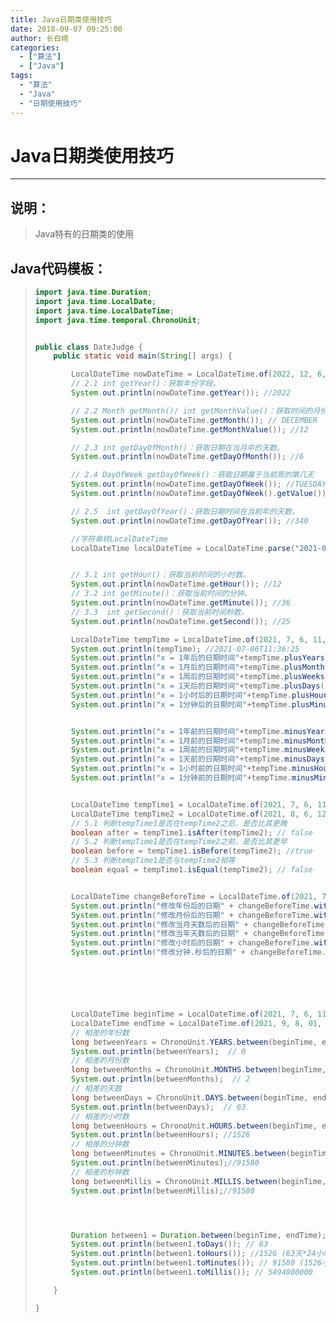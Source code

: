```yaml
---
title: Java日期类使用技巧
date: 2018-09-07 09:25:00
author: 长白崎
categories:
  - ["算法"]
  - ["Java"]
tags:
  - "算法"
  - "Java"
  - "日期使用技巧"
---
```




# Java日期类使用技巧

---

## 说明：

> Java特有的日期类的使用

## Java代码模板：

> ```java
> import java.time.Duration;
> import java.time.LocalDate;
> import java.time.LocalDateTime;
> import java.time.temporal.ChronoUnit;
> 
> 
> public class DateJudge {
>     public static void main(String[] args) {
> 
>         LocalDateTime nowDateTime = LocalDateTime.of(2022, 12, 6, 12, 36,25);
>         // 2.1 int getYear()：获取年份字段。
>         System.out.println(nowDateTime.getYear()); //2022
> 
>         // 2.2 Month getMonth()/ int getMonthValue()：获取时间的月份。
>         System.out.println(nowDateTime.getMonth()); // DECEMBER
>         System.out.println(nowDateTime.getMonthValue()); //12
> 
>         // 2.3 int getDayOfMonth()：获取日期在当月中的天数。
>         System.out.println(nowDateTime.getDayOfMonth()); //6
> 
>         // 2.4 DayOfWeek getDayOfWeek()：获取日期属于当前周的第几天
>         System.out.println(nowDateTime.getDayOfWeek()); //TUESDAY
>         System.out.println(nowDateTime.getDayOfWeek().getValue()); //2
> 
>         // 2.5  int getDayOfYear()：获取日期时间在当前年的天数。
>         System.out.println(nowDateTime.getDayOfYear()); //340
> 
>         //字符串转LocalDateTime
>         LocalDateTime localDateTime = LocalDateTime.parse("2021-01-28 13:12:11", DateTimeFormatter.ofPattern("yyyy-MM-dd HH:mm:ss"));
> 
> 
>         // 3.1 int getHour()：获取当前时间的小时数。
>         System.out.println(nowDateTime.getHour()); //12
>         // 3.2 int getMinute()：获取当前时间的分钟。
>         System.out.println(nowDateTime.getMinute()); //36
>         // 3.3  int getSecond()：获取当前时间秒数。
>         System.out.println(nowDateTime.getSecond()); //25
> 
>         LocalDateTime tempTime = LocalDateTime.of(2021, 7, 6, 11, 36,25);
>         System.out.println(tempTime); //2021-07-06T11:36:25
>         System.out.println("x = 1年后的日期时间"+tempTime.plusYears(1)); //x = 1年后的日期时间2022-07-06T11:36:25
>         System.out.println("x = 1月后的日期时间"+tempTime.plusMonths(1)); //x = 1月后的日期时间2021-08-06T11:36:25
>         System.out.println("x = 1周后的日期时间"+tempTime.plusWeeks(1)); //x = 1周后的日期时间2021-07-13T11:36:25
>         System.out.println("x = 1天后的日期时间"+tempTime.plusDays(1)); //x = 1天后的日期时间2021-07-07T11:36:25
>         System.out.println("x = 1小时后的日期时间"+tempTime.plusHours(1)); //x = 1小时后的日期时间2021-07-06T12:36:25
>         System.out.println("x = 1分钟后的日期时间"+tempTime.plusMinutes(1)); //x = 1分钟后的日期时间2021-07-06T11:37:25
> 
> 
>         System.out.println("x = 1年前的日期时间"+tempTime.minusYears(1)); //x = 1年前的日期时间2020-07-06T11:36:25
>         System.out.println("x = 1月前的日期时间"+tempTime.minusMonths(1)); //x = 1月前的日期时间2021-06-06T11:36:25
>         System.out.println("x = 1周前的日期时间"+tempTime.minusWeeks(1)); //x = 1周前的日期时间2021-06-29T11:36:25
>         System.out.println("x = 1天前的日期时间"+tempTime.minusDays(1)); //x = 1天前的日期时间2021-07-05T11:36:25
>         System.out.println("x = 1小时前的日期时间"+tempTime.minusHours(1)); //x = 1小时前的日期时间2021-07-06T10:36:25
>         System.out.println("x = 1分钟前的日期时间"+tempTime.minusMinutes(1)); //x = 1分钟前的日期时间2021-07-06T11:35:25
> 
> 
>         LocalDateTime tempTime1 = LocalDateTime.of(2021, 7, 6, 11, 36,25);
>         LocalDateTime tempTime2 = LocalDateTime.of(2021, 8, 6, 12, 36,25);
>         // 5.1 判断tempTime1是否在tempTime2之后，是否比其更晚
>         boolean after = tempTime1.isAfter(tempTime2); // false
>         // 5.2 判断tempTime1是否在tempTime2之前，是否比其更早
>         boolean before = tempTime1.isBefore(tempTime2); //true
>         // 5.3 判断tempTime1是否与tempTime2相等
>         boolean equal = tempTime1.isEqual(tempTime2); // false
> 
> 
>         LocalDateTime changeBeforeTime = LocalDateTime.of(2021, 7, 6, 11, 36,25);
>         System.out.println("修改年份后的日期" + changeBeforeTime.withYear(2022)); // 修改年份后的日期2022-07-06T11:36:25
>         System.out.println("修改月份后的日期" + changeBeforeTime.withMonth(11)); // 修改月份后的日期2021-11-06T11:36:25
>         System.out.println("修改当月天数后的日期" + changeBeforeTime.withDayOfMonth(11)); // 修改当月天数后的日期2021-07-11T11:36:25
>         System.out.println("修改当年天数后的日期" + changeBeforeTime.withDayOfYear(11)); // 修改当年天数后的日期2021-01-11T11:36:25
>         System.out.println("修改小时后的日期" + changeBeforeTime.withHour(10)); // 修改小时后的日期2021-07-06T10:36:25
>         System.out.println("修改分钟.秒后的日期" + changeBeforeTime.withMinute(10).withSecond(10)); //修改分钟.秒后的日期2021-07-06T11:10:10
> 
> 
> 
> 
> 
> 
>         LocalDateTime beginTime = LocalDateTime.of(2021, 7, 6, 11, 36,25);
>         LocalDateTime endTime = LocalDateTime.of(2021, 9, 8, 01, 56,25);
>         // 相差的年份数
>         long betweenYears = ChronoUnit.YEARS.between(beginTime, endTime);
>         System.out.println(betweenYears);  // 0
>         // 相差的月份数
>         long betweenMonths = ChronoUnit.MONTHS.between(beginTime, endTime);
>         System.out.println(betweenMonths);  // 2
>         // 相差的天数
>         long betweenDays = ChronoUnit.DAYS.between(beginTime, endTime);
>         System.out.println(betweenDays);  // 63
>         // 相差的小时数
>         long betweenHours = ChronoUnit.HOURS.between(beginTime, endTime);
>         System.out.println(betweenHours); //1526
>         // 相差的分钟数
>         long betweenMinutes = ChronoUnit.MINUTES.between(beginTime, endTime);
>         System.out.println(betweenMinutes);//91580
>         // 相差的秒钟数
>         long betweenMillis = ChronoUnit.MILLIS.between(beginTime, endTime);
>         System.out.println(betweenMillis);//91580
> 
> 
> 
> 
>         Duration between1 = Duration.between(beginTime, endTime);
>         System.out.println(between1.toDays()); // 63
>         System.out.println(between1.toHours()); //1526 (63天*24小时+(24+1-11)不是整天的小时数)
>         System.out.println(between1.toMinutes()); // 91580 (1526小时*60分钟+（56-25）分钟外相差的秒数)
>         System.out.println(between1.toMillis()); // 5494800000
> 
>     }
> 
> }
> ```